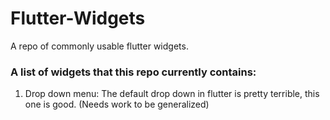 # Flutter-Widgets
A repo of commonly usable flutter widgets.

### A list of widgets that this repo currently contains:
1. Drop down menu: The default drop down in flutter is pretty terrible, this one is good.  (Needs work to be generalized)
